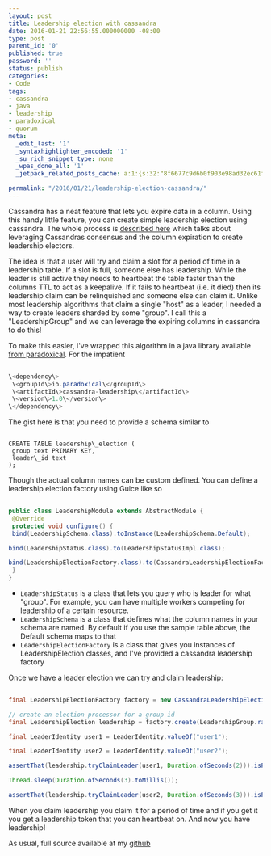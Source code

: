 ```yaml
---
layout: post
title: Leadership election with cassandra
date: 2016-01-21 22:56:55.000000000 -08:00
type: post
parent_id: '0'
published: true
password: ''
status: publish
categories:
- Code
tags:
- cassandra
- java
- leadership
- paradoxical
- quorum
meta:
  _edit_last: '1'
  _syntaxhighlighter_encoded: '1'
  _su_rich_snippet_type: none
  _wpas_done_all: '1'
  _jetpack_related_posts_cache: a:1:{s:32:"8f6677c9d6b0f903e98ad32ec61f8deb";a:2:{s:7:"expires";i:1560857090;s:7:"payload";a:3:{i:0;a:1:{s:2:"id";i:4800;}i:1;a:1:{s:2:"id";i:4750;}i:2;a:1:{s:2:"id";i:4783;}}}}

permalink: "/2016/01/21/leadership-election-cassandra/"
---
```

Cassandra has a neat feature that lets you expire data in a column. Using this handy little feature, you can create simple leadership election using cassandra. The whole process is [described here](http://www.datastax.com/dev/blog/consensus-on-cassandra) which talks about leveraging Cassandras consensus and the column expiration to create leadership electors.

The idea is that a user will try and claim a slot for a period of time in a leadership table. If a slot is full, someone else has leadership. While the leader is still active they needs to heartbeat the table faster than the columns TTL to act as a keepalive. If it fails to heartbeat (i.e. it died) then its leadership claim can be relinquished and someone else can claim it. Unlike most leadership algorithms that claim a single "host" as a leader, I needed a way to create leaders sharded by some "group". I call this a "LeadershipGroup" and we can leverage the expiring columns in cassandra to do this!

To make this easier, I've wrapped this algorithm in a java library available [from paradoxical](https://github.com/paradoxical-io/cassandra.leadership). For the impatient

```java
  
\<dependency\>  
 \<groupId\>io.paradoxical\</groupId\>  
 \<artifactId\>cassandra-leadership\</artifactId\>  
 \<version\>1.0\</version\>  
\</dependency\>  

```

The gist here is that you need to provide a schema similar to

```
  
CREATE TABLE leadership\_election (  
 group text PRIMARY KEY,  
 leader\_id text  
);  

```

Though the actual column names can be custom defined. You can define a leadership election factory using Guice like so

```java
  
public class LeadershipModule extends AbstractModule {  
 @Override  
 protected void configure() {  
 bind(LeadershipSchema.class).toInstance(LeadershipSchema.Default);

bind(LeadershipStatus.class).to(LeadershipStatusImpl.class);

bind(LeadershipElectionFactory.class).to(CassandraLeadershipElectionFactory.class);  
 }  
}  

```

- `LeadershipStatus` is a class that lets you query who is leader for what "group". For example, you can have multiple workers competing for leadership of a certain resource. 
- `LeadershipSchema` is a class that defines what the column names in your schema are named. By default if you use the sample table above, the Default schema maps to that
- `LeadershipElectionFactory` is a class that gives you instances of LeadershipElection classes, and I've provided a cassandra leadership factory

Once we have a leader election we can try and claim leadership:

```java
  
final LeadershipElectionFactory factory = new CassandraLeadershipElectionFactory(session);

// create an election processor for a group id  
final LeadershipElection leadership = factory.create(LeadershipGroup.random());

final LeaderIdentity user1 = LeaderIdentity.valueOf("user1");

final LeaderIdentity user2 = LeaderIdentity.valueOf("user2");

assertThat(leadership.tryClaimLeader(user1, Duration.ofSeconds(2))).isPresent();

Thread.sleep(Duration.ofSeconds(3).toMillis());

assertThat(leadership.tryClaimLeader(user2, Duration.ofSeconds(3))).isPresent();  

```

When you claim leadership you claim it for a period of time and if you get it you get a leadership token that you can heartbeat on. And now you have leadership!

As usual, full source available at my [github](https://github.com/paradoxical-io/cassandra.leadership)

